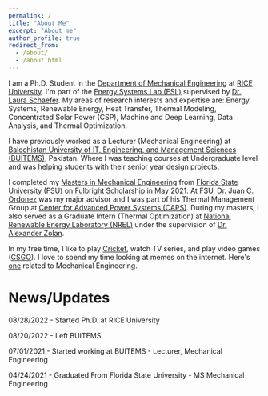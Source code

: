 ```yaml
---
permalink: /
title: "About Me"
excerpt: "About me"
author_profile: true
redirect_from: 
  - /about/
  - /about.html
---
```


I am a Ph.D. Student in the [Department of Mechanical Engineering](https://mech.rice.edu/) at [RICE University](https://www.rice.edu/). I'm part of the [Energy Systems Lab (ESL)](http://energysystemslab.rice.edu/) supervised by [Dr. Laura Schaefer](https://profiles.rice.edu/faculty/laura-schaefer). My areas of research interests and expertise are: Energy Systems, Renewable Energy, Heat Transfer, Thermal Modeling, Concentrated Solar Power (CSP), Machine and Deep Learning, Data Analysis, and Thermal Optimization. 

I have previously worked as a Lecturer (Mechanical Engineering) at [Balochistan University of IT, Engineering, and Management Sciences (BUITEMS)](https://www.buitms.edu.pk/), Pakistan. Where I was teaching courses at Undergraduate level and was helping students with their senior year design projects.  

I completed my [Masters in Mechanical Engineering](https://www.eng.famu.fsu.edu/me) from [Florida State University (FSU)](https://www.fsu.edu/) on [Fulbright Scholarship](https://foreign.fulbrightonline.org/) in May 2021. At FSU, [Dr. Juan C. Ordonez](https://www.eng.famu.fsu.edu/me/people/ordonez-j) was my major advisor and I was part of his Thermal Management Group at [Center for Advanced Power Systems (CAPS)](https://www.caps.fsu.edu/). During my masters, I also served as a Graduate Intern (Thermal Optimization) at [National Renewable Energy Laboratory (NREL)](https://www.nrel.gov/) under the supervision of [Dr. Alexander Zolan](https://www.nrel.gov/research/staff/alexander-zolan.html). 

In my free time, I like to play [Cricket](https://www.britannica.com/sports/cricket-sport), watch TV series, and play video games ([CSGO](https://blog.counter-strike.net/)). I love to spend my time looking at memes on the internet. Here's [one](https://github.com/kashifliaqat/kashifliaqat.github.io/blob/master/files/meme.jpg) related to Mechanical Engineering.

# News/Updates
08/28/2022 - Started Ph.D. at RICE University

08/20/2022 - Left BUITEMS

07/01/2021 - Started working at BUITEMS - Lecturer, Mechanical Engineering

04/24/2021 - Graduated From Florida State University - MS Mechanical Engineering
